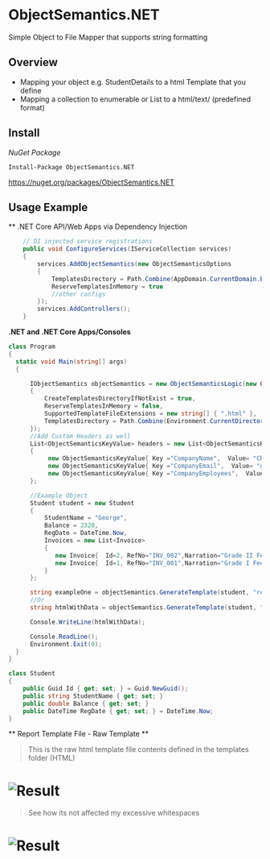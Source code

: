 # ObjectSemantics.NET
Simple Object to File Mapper that supports string formatting

## Overview

* Mapping your object e.g. StudentDetails to a html Template that you define
* Mapping a collection to enumerable or List to a html/text/ (predefined format)

## Install 

*NuGet Package*
```
Install-Package ObjectSemantics.NET
```
https://nuget.org/packages/ObjectSemantics.NET

## Usage Example
** .NET Core API/Web Apps via Dependency Injection
```cs
    // DI injected service registrations
    public void ConfigureServices(IServiceCollection services)
    {
        services.AddObjectSemantics(new ObjectSemanticsOptions
        {
            TemplatesDirectory = Path.Combine(AppDomain.CurrentDomain.BaseDirectory, "Templates"),
            ReserveTemplatesInMemory = true
            //other configs
        });
        services.AddControllers();
    }
```

**.NET and .NET Core Apps/Consoles**
```cs
class Program
{
  static void Main(string[] args)
  {

      IObjectSemantics objectSemantics = new ObjectSemanticsLogic(new ObjectSemanticsOptions
      {
          CreateTemplatesDirectoryIfNotExist = true,
          ReserveTemplatesInMemory = false,
          SupportedTemplateFileExtensions = new string[] { ".html" },
          TemplatesDirectory = Path.Combine(Environment.CurrentDirectory, "Samples")
      });
	  //Add Custom Headers as well
      List<ObjectSemanticsKeyValue> headers = new List<ObjectSemanticsKeyValue>
      {
           new ObjectSemanticsKeyValue{ Key ="CompanyName",  Value= "CRUDSOFT TECHNOLOGIES" },
           new ObjectSemanticsKeyValue{ Key ="CompanyEmail",  Value= "georgewainaina18@gmail.com" },
           new ObjectSemanticsKeyValue{ Key ="CompanyEmployees",  Value= 1289 },
      };

	  //Example Object
      Student student = new Student
      {
          StudentName = "George",
          Balance = 2320,
          RegDate = DateTime.Now,
          Invoices = new List<Invoice>
          {
             new Invoice{  Id=2, RefNo="INV_002",Narration="Grade II Fees Invoice", Amount=2000, InvoiceDate=DateTime.Now.Date.AddDays(-1) },
             new Invoice{  Id=1, RefNo="INV_001",Narration="Grade I Fees Invoice", Amount=320, InvoiceDate=DateTime.Now.Date.AddDays(-2) }
          }
      };

      string exampleOne = objectSemantics.GenerateTemplate(student, "record.html", headers);
	  //Or
      string htmlWithData = objectSemantics.GenerateTemplate(student, "recordWithChildren.html", headers);

      Console.WriteLine(htmlWithData);

      Console.ReadLine();
      Environment.Exit(0);
  }
}

class Student
{
    public Guid Id { get; set; } = Guid.NewGuid();
    public string StudentName { get; set; }
    public double Balance { get; set; }
    public DateTime RegDate { get; set; } = DateTime.Now;
}
```

** Report Template File - Raw Template **
> This is the raw html template file contents defined in the templates folder (HTML)
# ![Result](https://github.com/swagfin/ObjectSemantics.NET/blob/5f0814c6513baffee7f78c99112d8777abaf4737/Screenshots/recordWithChildren.png)

> See how its not affected my excessive whitespaces
# ![Result](https://github.com/swagfin/ObjectSemantics.NET/blob/592e6404783b21dfab60dcc8087b0c23a5ce2b71/Screenshots/results-example.png)